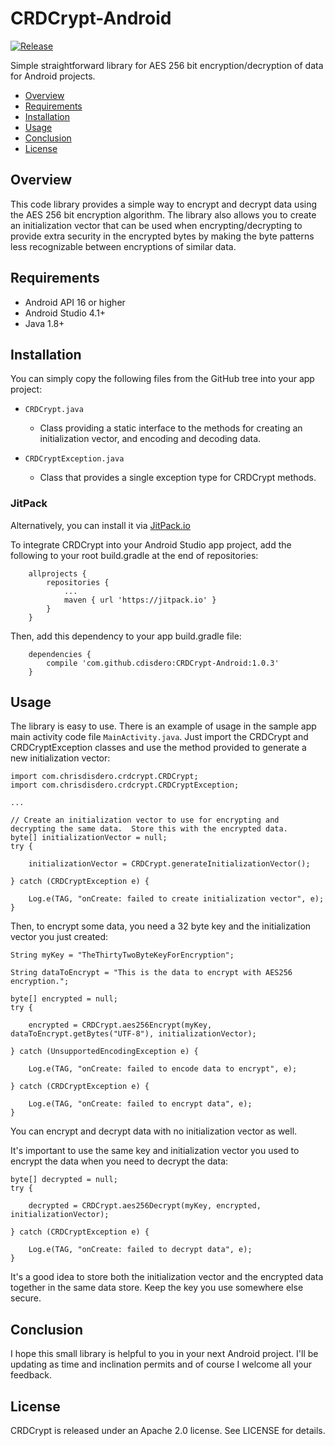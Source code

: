 # CRDCrypt-Android

[![Release](https://jitpack.io/v/cdisdero/CRDCrypt-Android.svg)](https://jitpack.io/#cdisdero/CRDCrypt-Android)

Simple straightforward library for AES 256 bit encryption/decryption of data for Android projects.

- [Overview](#overview)
- [Requirements](#requirements)
- [Installation](#installation)
- [Usage](#usage)
- [Conclusion](#conclusion)
- [License](#license)

## Overview
This code library provides a simple way to encrypt and decrypt data using the AES 256 bit encryption algorithm.  The library also allows you to create an initialization vector that can be used when encrypting/decrypting to provide extra security in the encrypted bytes by making the byte patterns less recognizable between encryptions of similar data.

## Requirements
- Android API 16 or higher
- Android Studio 4.1+
- Java 1.8+

## Installation
You can simply copy the following files from the GitHub tree into your app project:

  * `CRDCrypt.java`
    - Class providing a static interface to the methods for creating an initialization vector, and encoding and decoding data.

  * `CRDCryptException.java`
    - Class that provides a single exception type for CRDCrypt methods.

### JitPack
Alternatively, you can install it via [JitPack.io](https://jitpack.io/#cdisdero/CRDCrypt-Android)

To integrate CRDCrypt into your Android Studio app project, add the following to your root build.gradle at the end of repositories:

```
	allprojects {
		repositories {
			...
			maven { url 'https://jitpack.io' }
		}
	}
```

Then, add this dependency to your app build.gradle file:

```
	dependencies {
		compile 'com.github.cdisdero:CRDCrypt-Android:1.0.3'
	}
```

## Usage
The library is easy to use.  There is an example of usage in the sample app main activity code file `MainActivity.java`.  Just import the CRDCrypt and CRDCryptException classes and use the method provided to generate a new initialization vector:

```
import com.chrisdisdero.crdcrypt.CRDCrypt;
import com.chrisdisdero.crdcrypt.CRDCryptException;

...

// Create an initialization vector to use for encrypting and decrypting the same data.  Store this with the encrypted data.
byte[] initializationVector = null;
try {

    initializationVector = CRDCrypt.generateInitializationVector();

} catch (CRDCryptException e) {

    Log.e(TAG, "onCreate: failed to create initialization vector", e);
}

```

Then, to encrypt some data, you need a 32 byte key and the initialization vector you just created:

```
String myKey = "TheThirtyTwoByteKeyForEncryption";

String dataToEncrypt = "This is the data to encrypt with AES256 encryption.";

byte[] encrypted = null;
try {

    encrypted = CRDCrypt.aes256Encrypt(myKey, dataToEncrypt.getBytes("UTF-8"), initializationVector);

} catch (UnsupportedEncodingException e) {

    Log.e(TAG, "onCreate: failed to encode data to encrypt", e);

} catch (CRDCryptException e) {

    Log.e(TAG, "onCreate: failed to encrypt data", e);
}
```

You can encrypt and decrypt data with no initialization vector as well.

It's important to use the same key and initialization vector you used to encrypt the data when you need to decrypt the data:

```
byte[] decrypted = null;
try {

    decrypted = CRDCrypt.aes256Decrypt(myKey, encrypted, initializationVector);

} catch (CRDCryptException e) {

    Log.e(TAG, "onCreate: failed to decrypt data", e);
}
```

It's a good idea to store both the initialization vector and the encrypted data together in the same data store.  Keep the key you use somewhere else secure.

## Conclusion
I hope this small library is helpful to you in your next Android project.  I'll be updating as time and inclination permits and of course I welcome all your feedback.

## License
CRDCrypt is released under an Apache 2.0 license. See LICENSE for details.
